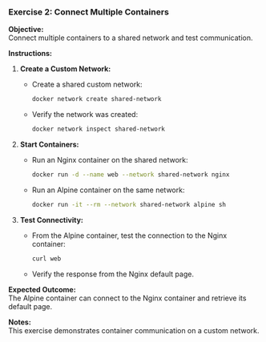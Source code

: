 ### **Exercise 2: Connect Multiple Containers**

**Objective:**  
Connect multiple containers to a shared network and test communication.

**Instructions:**

1. **Create a Custom Network:**
   - Create a shared custom network:
     ```bash
     docker network create shared-network
     ```

   - Verify the network was created:
     ```bash
     docker network inspect shared-network
     ```

2. **Start Containers:**
   - Run an Nginx container on the shared network:
     ```bash
     docker run -d --name web --network shared-network nginx
     ```

   - Run an Alpine container on the same network:
     ```bash
     docker run -it --rm --network shared-network alpine sh
     ```

3. **Test Connectivity:**
   - From the Alpine container, test the connection to the Nginx container:
     ```bash
     curl web
     ```

   - Verify the response from the Nginx default page.

**Expected Outcome:**  
The Alpine container can connect to the Nginx container and retrieve its default page.

**Notes:**  
This exercise demonstrates container communication on a custom network.

